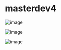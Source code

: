 # masterdev4
![image](https://user-images.githubusercontent.com/73276130/171556052-3eae2f86-08dd-48ee-9825-612a83dbc10c.png)

![image](https://user-images.githubusercontent.com/73276130/171556085-f1c5d117-fd59-45fb-b935-567c04229e14.png)

![image](https://user-images.githubusercontent.com/73276130/171776579-0ed73a35-a8e2-4a8f-bac4-1958f9a9d32d.png)
